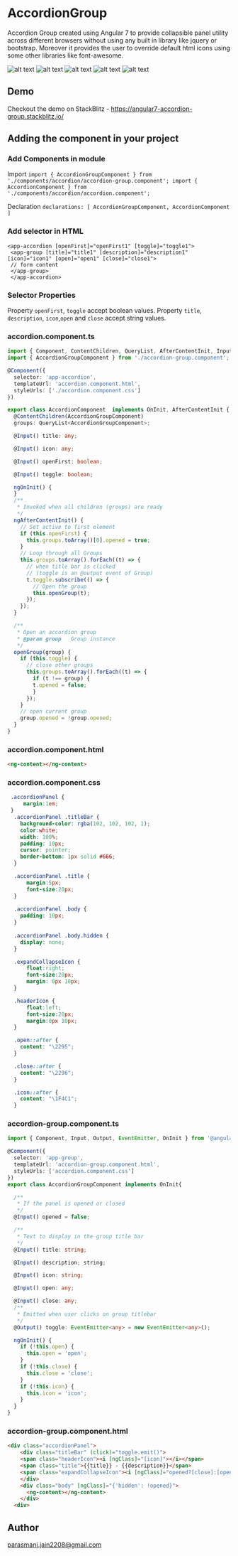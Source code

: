 # AccordionGroup

Accordion Group created using Angular 7 to provide collapsible panel utility across different browsers without using any built in library like jquery or bootstrap. Moreover it provides the user to override default html icons using some other libraries like font-awesome.

![alt text](img/chrome-accordion-group.jpg)
![alt text](img/edge-accordion-group.jpg)
![alt text](img/firefox-accordion-group.jpg)
![alt text](img/ie11-accordion-group.jpg)
![alt text](img/opera-accordion-group.jpg)

## Demo

Checkout the demo on StackBlitz - https://angular7-accordion-group.stackblitz.io/

## Adding the component in your project

### Add Components in module
Import
`
import { AccordionGroupComponent } from './components/accordion/accordion-group.component';
import { AccordionComponent } from './components/accordion/accordion.component';
`

Declaration
`
declarations: [
     AccordionGroupComponent,
    AccordionComponent
  ]
`

### Add selector in HTML
```
<app-accordion [openFirst]="openFirst1" [toggle]="toggle1">
 <app-group [title]="title1" [description]="description1" [icon]="icon1" [open]="open1" [close]="close1">
 // form content
 </app-group>
 </app-accordion>
```
### Selector Properties
Property `openFirst`, `toggle` accept boolean values.
Property `title`, `description`, `icon`,`open` and `close` accept string values.

### accordion.component.ts
``` typescript
import { Component, ContentChildren, QueryList, AfterContentInit, Input, OnInit } from '@angular/core';
import { AccordionGroupComponent } from './accordion-group.component';

@Component({
  selector: 'app-accordion',
  templateUrl: 'accordion.component.html',
  styleUrls: ['./accordion.component.css']
})

export class AccordionComponent  implements OnInit, AfterContentInit {
  @ContentChildren(AccordionGroupComponent)
  groups: QueryList<AccordionGroupComponent>;

  @Input() title: any;

  @Input() icon: any;

  @Input() openFirst: boolean;

  @Input() toggle: boolean;

  ngOnInit() {
  }
  /**
   * Invoked when all children (groups) are ready
   */
  ngAfterContentInit() {
    // Set active to first element
    if (this.openFirst) {
      this.groups.toArray()[0].opened = true;
    }
    // Loop through all Groups
    this.groups.toArray().forEach((t) => {
      // when title bar is clicked
      // (toggle is an @output event of Group)
      t.toggle.subscribe(() => {
        // Open the group
        this.openGroup(t);
      });
    });
  }

  /**
   * Open an accordion group
   * @param group   Group instance
   */
  openGroup(group) {
    if (this.toggle) {
      // close other groups
      this.groups.toArray().forEach((t) => {
        if (t !== group) {
        t.opened = false;
        }
      });
    }
    // open current group
    group.opened = !group.opened;
  }
}

```

### accordion.component.html
``` html
<ng-content></ng-content>
```

### accordion.component.css
``` css
 .accordionPanel {
     margin:1em;
 }
  .accordionPanel .titleBar {
    background-color: rgba(102, 102, 102, 1);
    color:white;
    width: 100%;
    padding: 10px;
    cursor: pointer;
    border-bottom: 1px solid #666;
  }

  .accordionPanel .title {
      margin:5px;
      font-size:20px;
  }
  
  .accordionPanel .body {
    padding: 10px;
  }
  
  .accordionPanel .body.hidden {
    display: none;
  }

  .expandCollapseIcon {
      float:right;
      font-size:20px;
      margin: 0px 10px;  
  }

  .headerIcon {
      float:left;
      font-size:20px;
      margin:0px 10px;
  }

  .open::after {
    content: "\2295";
  }

  .close::after {
    content: "\2296";
  }

  .icon::after {
    content: "\1F4C1";
  }
```
### accordion-group.component.ts
``` typescript
import { Component, Input, Output, EventEmitter, OnInit } from '@angular/core';

@Component({
  selector: 'app-group',
  templateUrl: 'accordion-group.component.html',
  styleUrls: ['accordion.component.css']
})
export class AccordionGroupComponent implements OnInit{

  /**
   * If the panel is opened or closed
   */
  @Input() opened = false;

  /**
   * Text to display in the group title bar
   */
  @Input() title: string;

  @Input() description; string;

  @Input() icon: string;

  @Input() open: any;

  @Input() close: any;
  /**
   * Emitted when user clicks on group titlebar
   */
  @Output() toggle: EventEmitter<any> = new EventEmitter<any>();

  ngOnInit() {
    if (!this.open) {
      this.open = 'open';
    }
    if (!this.close) {
      this.close = 'close';
    }
    if (!this.icon) {
      this.icon = 'icon';
    }
  }
}


```
### accordion-group.component.html

``` html
<div class="accordionPanel">
    <div class="titleBar" (click)="toggle.emit()">
    <span class="headerIcon"><i [ngClass]="[icon]"></i></span>
    <span class="title">{{title}} - {{description}}</span>
    <span class="expandCollapseIcon"><i [ngClass]="opened?[close]:[open]"></i></span>
    </div>
    <div class="body" [ngClass]="{'hidden': !opened}">
      <ng-content></ng-content>
    </div>
  <div>

```
## Author

parasmani.jain2208@gmail.com

